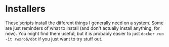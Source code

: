 # Installers

These scripts install the different things I generally need on a system.
Some are just reminders of what to install (and don't actually install
anything, for now). You might find them useful, but it is probably
easier to just `docker run -it rwxrob/dot` if you just want to try stuff
out.
